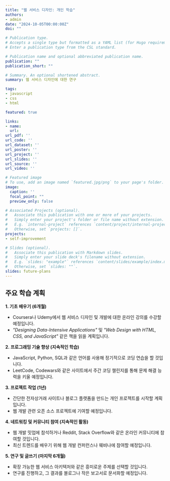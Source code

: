 ```yaml
---
title: "웹 서비스 디자인: 개인 학습"
authors:
- admin
date: "2024-10-05T00:00:00Z"
doi: ""

# Publication type.
# Accepts a single type but formatted as a YAML list (for Hugo requirements).
# Enter a publication type from the CSL standard.

# Publication name and optional abbreviated publication name.
publication: ""
publication_short: ""

# Summary. An optional shortened abstract.
summary: 웹 서비스 디자인에 대한 연구

tags:
- javascript
- css
- html

featured: true

links:
- name:
  url: 
url_pdf: ''
url_code: ''
url_dataset: ''
url_poster: ''
url_project: ''
url_slides: ''
url_source: ''
url_video: ''

# Featured image
# To use, add an image named `featured.jpg/png` to your page's folder. 
image:
  caption: ''
  focal_point: ""
  preview_only: false

# Associated Projects (optional).
#   Associate this publication with one or more of your projects.
#   Simply enter your project's folder or file name without extension.
#   E.g. `internal-project` references `content/project/internal-project/index.md`.
#   Otherwise, set `projects: []`.
projects:
- self-improvement

# Slides (optional).
#   Associate this publication with Markdown slides.
#   Simply enter your slide deck's filename without extension.
#   E.g. `slides: "example"` references `content/slides/example/index.md`.
#   Otherwise, set `slides: ""`.
slides: future-plans
---
```


## 주요 학습 계획

**1. 기초 배우기 (6개월)**  
   - Coursera나 Udemy에서 웹 서비스 디자인 및 개발에 대한 온라인 강의를 수강할 예정입니다.  
   - *"Designing Data-Intensive Applications"* 및 *"Web Design with HTML, CSS, and JavaScript"* 같은 책을 읽을 계획입니다.

**2. 프로그래밍 기술 향상 (지속적인 학습)**  
   - JavaScript, Python, SQL과 같은 언어를 사용해 정기적으로 코딩 연습을 할 것입니다.  
   - LeetCode, Codewars와 같은 사이트에서 주간 코딩 챌린지를 통해 문제 해결 능력을 키울 예정입니다.

**3. 프로젝트 작업 (1년)**  
   - 간단한 전자상거래 사이트나 블로그 플랫폼을 만드는 개인 프로젝트를 시작할 계획입니다.  
   - 웹 개발 관련 오픈 소스 프로젝트에 기여할 예정입니다.

**4. 네트워킹 및 커뮤니티 참여 (지속적인 활동)**  
   - 웹 개발 밋업에 참석하거나 Reddit, Stack Overflow와 같은 온라인 커뮤니티에 참여할 것입니다.  
   - 최신 트렌드를 배우기 위해 웹 개발 컨퍼런스나 웨비나에 참여할 예정입니다.

**5. 연구 및 글쓰기 (마지막 6개월)**  
   - 확장 가능한 웹 서비스 아키텍처와 같은 흥미로운 주제를 선택할 것입니다.  
   - 연구를 진행하고, 그 결과를 블로그나 작은 보고서로 문서화할 예정입니다.
